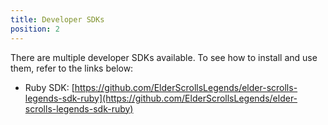 ```yaml
---
title: Developer SDKs
position: 2
---
```


There are multiple developer SDKs available. To see how to install and use them, refer to the links below:

- Ruby SDK: [https://github.com/ElderScrollsLegends/elder-scrolls-legends-sdk-ruby](https://github.com/ElderScrollsLegends/elder-scrolls-legends-sdk-ruby)